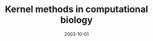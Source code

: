 ---
title: "Kernel methods in computational biology"
collection: publications
permalink: /publications/2003-10-01-Kernel-methods-in-computational-biology
date: 2003-10-01
pdf: '../files/Vert2003introduction.pdf'
paperurl: 'http://hdl.handle.net/2433/97608'
citation: 'J.-P. Vert.
Kernel methods in computational biology.
<em>物性研究</em>, 81(1):142–155, 2003.'
---